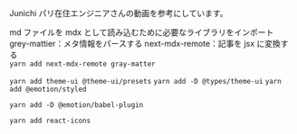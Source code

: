 Junichi パリ在住エンジニアさんの動画を参考にしています。

md ファイルを mdx として読み込むために必要なライブラリをインポート
grey-mattier：メタ情報をパースする
next-mdx-remote：記事を jsx に変換する  
`yarn add next-mdx-remote gray-matter`

`yarn add theme-ui @theme-ui/presets`
`yarn add -D @types/theme-ui`
`yarn add @emotion/styled`

<!-- `yarn add -D babel-plugin-emotion` -->

`yarn add -D @emotion/babel-plugin`

`yarn add react-icons`
